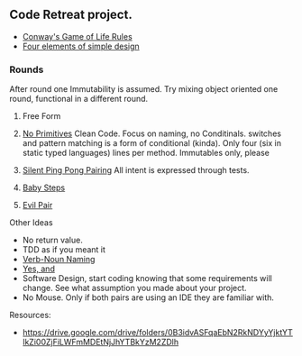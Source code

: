 ## Code Retreat project.

* [Conway's Game of Life Rules](https://docs.google.com/document/d/1NmoeDNgfEKAYD7Kz-ITcS1eEyS923-wZjVStaShetQU/edit)
* [Four elements of simple design](https://docs.google.com/document/d/1d9hidMBt4F5Mmwq80-XKmgtDGV11cqz6pp-i819jJJE/edit)


### Rounds
After round one Immutability is assumed.
Try mixing object oriented one round, functional in a different round.

1. Free Form

2. [No Primitives](https://docs.google.com/document/d/1RSvUaGhxf8Gc46wEVAGgyGRDAE8YSZrQwIC70UukxsE/edit)
   Clean Code. Focus on naming, no Conditinals. switches and pattern matching is a form of conditional (kinda).
    Only four (six in static typed languages) lines per method. Immutables only, please
3. [Silent Ping Pong Pairing](https://docs.google.com/document/d/16_8WcKliYtPu_71uukiZDPLB65MxcZCkycjIVQ1Ejtw/edit) All intent is expressed through tests.
4. [Baby Steps](https://docs.google.com/document/d/1Q6MTVWa88xEyDkv4jUq5tNbypSvPnthbA3shmB28rbc/edit)
5. [Evil Pair](https://docs.google.com/document/d/1WcAUdyrfTtmU2KYZacmaTNZgk_sB6eZIv13DSyUUSOU/edit)

Other Ideas
* No return value.
* TDD as if you meant it
* [Verb-Noun Naming](https://docs.google.com/document/d/1231bDylwm3IQ3mpLV4-sF_QYUoJeNM3ZnBROOgx11VE/edit)
* [Yes, and](https://docs.google.com/document/d/14Uulhj_X2huOpE3_RJioGKIV_trYxTCLDuuPiAUhsqM/edit)
* Software Design, start coding knowing that some requirements will change. See what assumption you made about your project.
* No Mouse. Only if both pairs are using an IDE they are familiar with.


Resources:
  * https://drive.google.com/drive/folders/0B3idvASFqaEbN2RkNDYyYjktYTlkZi00ZjFiLWFmMDEtNjJhYTBkYzM2ZDlh
